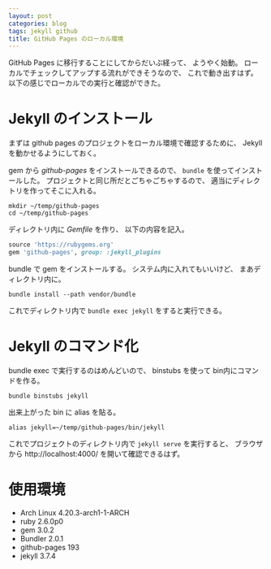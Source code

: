 ```yaml
---
layout: post
categories: blog
tags: jekyll github
title: GitHub Pages のローカル環境
---
```



GitHub Pages に移行することにしてからだいぶ経って、
ようやく始動。
ローカルでチェックしてアップする流れができそうなので、
これで動き出すはず。
以下の感じでローカルでの実行と確認ができた。


# Jekyll のインストール
まずは github pages のプロジェクトをローカル環境で確認するために、
Jekyll を動かせるようにしておく。

gem から *github-pages* をインストールできるので、
`bundle` を使ってインストールした。
プロジェクトと同じ所だとごちゃごちゃするので、
適当にディレクトリを作ってそこに入れる。

```
mkdir ~/temp/github-pages
cd ~/temp/github-pages
```

ディレクトリ内に *Gemfile* を作り、
以下の内容を記入。

```ruby
source 'https://rubygems.org'
gem 'github-pages', group: :jekyll_plugins
```

bundle で gem をインストールする。
システム内に入れてもいいけど、
まあディレクトリ内に。

```
bundle install --path vendor/bundle
```

これでディレクトリ内で `bundle exec jekyll` をすると実行できる。


# Jekyll のコマンド化
bundle exec で実行するのはめんどいので、
binstubs を使って bin内にコマンドを作る。

```
bundle binstubs jekyll
```

出来上がった bin に alias を貼る。

```
alias jekyll=~/temp/github-pages/bin/jekyll
```

これでプロジェクトのディレクトリ内で `jekyll serve` を実行すると、
ブラウザから http://localhost:4000/ を開いて確認できるはず。


# 使用環境
+ Arch Linux 4.20.3-arch1-1-ARCH
+ ruby 2.6.0p0
+ gem 3.0.2
+ Bundler 2.0.1
+ github-pages 193
+ jekyll 3.7.4

